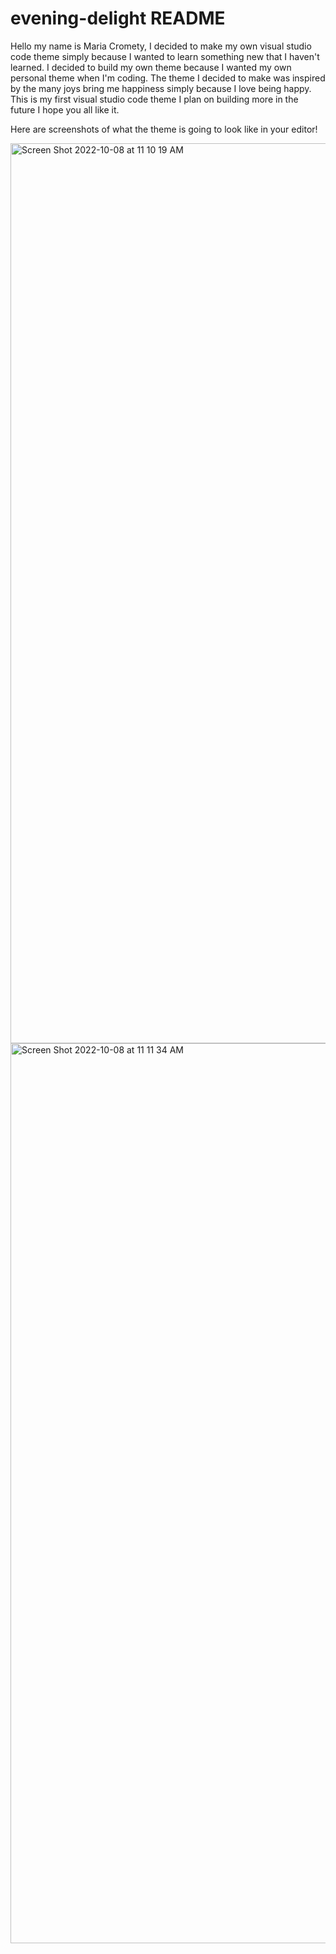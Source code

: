 # evening-delight README

Hello my name is Maria Cromety, I decided to make my own visual studio code theme simply because I wanted to learn something new that I haven't learned. I decided to build my own theme because I wanted my own personal theme when I'm coding. The theme I decided to make was inspired by the many joys bring me happiness simply because I love being happy. This is my first visual studio code theme I plan on building more in the future I hope you all like it.

Here are screenshots of what the theme is going to look like in your editor!

<img width="1440" alt="Screen Shot 2022-10-08 at 11 10 19 AM" src="https://user-images.githubusercontent.com/112197120/194714529-c5530999-9bc5-4727-81f4-bbd094e38b56.png">
<img width="1440" alt="Screen Shot 2022-10-08 at 11 11 34 AM" src="https://user-images.githubusercontent.com/112197120/194714570-351cdcf0-9ccd-4de7-9422-712640331329.png">
